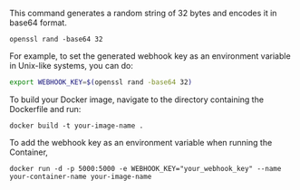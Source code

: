 


This command generates a random string of 32 bytes and encodes it in base64 format.

```
openssl rand -base64 32
```

For example, to set the generated webhook key as an environment variable in Unix-like systems, you can do:

```bash
export WEBHOOK_KEY=$(openssl rand -base64 32)
```

To build your Docker image, navigate to the directory containing the Dockerfile and run:
```
docker build -t your-image-name .
```


To add the webhook key as an environment variable when running the Container, 
```
docker run -d -p 5000:5000 -e WEBHOOK_KEY="your_webhook_key" --name your-container-name your-image-name
```



